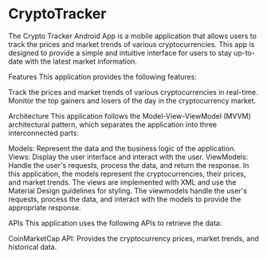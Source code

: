 # CryptoTracker

The Crypto Tracker Android App is a mobile application that allows users to track the prices and market trends of various cryptocurrencies. This app is designed to provide a simple and intuitive interface for users to stay up-to-date with the latest market information.

Features
This application provides the following features:

Track the prices and market trends of various cryptocurrencies in real-time.
Monitor the top gainers and losers of the day in the cryptocurrency market.


Architecture
This application follows the Model-View-ViewModel (MVVM) architectural pattern, which separates the application into three interconnected parts:

Models: Represent the data and the business logic of the application.
Views: Display the user interface and interact with the user.
ViewModels: Handle the user's requests, process the data, and return the response.
In this application, the models represent the cryptocurrencies, their prices, and market trends. The views are implemented with XML and use the Material Design guidelines for styling. The viewmodels handle the user's requests, process the data, and interact with the models to provide the appropriate response.

APIs
This application uses the following APIs to retrieve the data:

CoinMarketCap API: Provides the cryptocurrency prices, market trends, and historical data.
